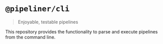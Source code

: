 # `@pipeliner/cli`

> Enjoyable, testable pipelines

This repository provides the functionality to parse and execute pipelines from the command line.
